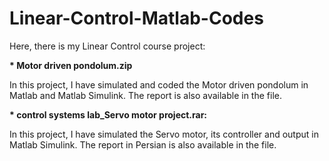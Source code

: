 # Linear-Control-Matlab-Codes
Here, there is my Linear Control course project:

<strong>* Motor driven pondolum.zip</strong>

In this project, I have simulated and coded the Motor driven pondolum in Matlab and Matlab Simulink. The report is also available in the file.


<strong>* control systems lab_Servo motor project.rar:</strong>

In this project, I have simulated the Servo motor, its controller and output in Matlab Simulink. The report in Persian is also available in the file.
